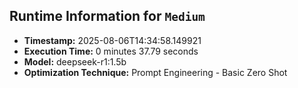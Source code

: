
## Runtime Information for `Medium`
- **Timestamp:** 2025-08-06T14:34:58.149921
- **Execution Time:** 0 minutes 37.79 seconds
- **Model:** deepseek-r1:1.5b
- **Optimization Technique:** Prompt Engineering - Basic Zero Shot
